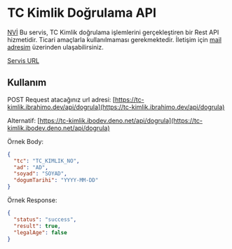 # TC Kimlik Doğrulama API

[NVİ](https://nvi.gov.tr/) Bu servis, TC Kimlik doğrulama işlemlerini gerçekleştiren bir Rest API hizmetidir. Ticari
amaçlarla kullanılmaması gerekmektedir. İletişim için [mail adresim](mailto:me@ibrahimo.dev) üzerinden ulaşabilirsiniz.

[Servis URL](https://tckimlik.nvi.gov.tr/Service/KPSPublic.asmx?op=TCKimlikNoDogrula)

## Kullanım

POST Request atacağınız url adresi:
[https://tc-kimlik.ibrahimo.dev/api/dogrula](https://tc-kimlik.ibrahimo.dev/api/dogrula)

Alternatif:
[https://tc-kimlik.ibodev.deno.net/api/dogrula](https://tc-kimlik.ibodev.deno.net/api/dogrula) 

Örnek Body:

```json
{
  "tc": "TC_KIMLIK_NO",
  "ad": "AD",
  "soyad": "SOYAD",
  "dogumTarihi": "YYYY-MM-DD"
}
```

Örnek Response:

```json
{
  "status": "success",
  "result": true,
  "legalAge": false
}
```
